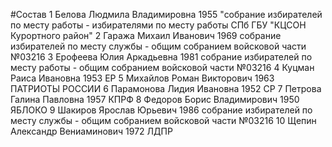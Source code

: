 #Состав
1 Белова Людмила Владимировна 1955 \"собрание избирателей по месту работы - избирателями по месту работы СПб ГБУ \"КЦСОН Курортного район\"
2 Гаража Михаил Иванович 1969 собрание избирателей по месту службы - общим собранием войсковой части №03216
3 Ерофеева Юлия Аркадьевна 1981 собрание избирателей по месту работы - общим собранием войсковой части №03216
4 Куцман Раиса Ивановна 1953 ЕР
5 Михайлов Роман Викторович 1963 ПАТРИОТЫ РОССИИ
6 Парамонова Лидия Ивановна 1952 СР
7 Петрова Галина Павловна 1957 КПРФ
8 Федоров Борис Владимирович 1950 ЯБЛОКО
9 Шакиров Ярослав Юрьевич 1986 собрание избирателей по месту службы - общим собранием войсковой части №03216
10 Щепин Александр Вениаминович 1972 ЛДПР
